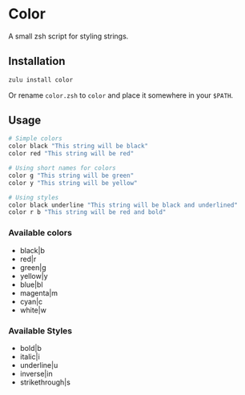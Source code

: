 # Color

A small zsh script for styling strings.

## Installation

```sh
zulu install color
```

Or rename `color.zsh` to `color` and place it somewhere in your `$PATH`.

## Usage

```sh
# Simple colors
color black "This string will be black"
color red "This string will be red"

# Using short names for colors
color g "This string will be green"
color y "This string will be yellow"

# Using styles
color black underline "This string will be black and underlined"
color r b "This string will be red and bold"
```

### Available colors

* black|b
* red|r
* green|g
* yellow|y
* blue|bl
* magenta|m
* cyan|c
* white|w

### Available Styles

* bold|b
* italic|i
* underline|u
* inverse|in
* strikethrough|s
